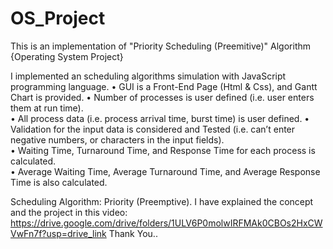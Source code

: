 # OS_Project
This is an implementation of "Priority Scheduling (Preemitive)" Algorithm {Operating System Project}

I implemented an scheduling algorithms simulation with JavaScript programming language. 
• GUI is a Front-End Page (Html & Css), and Gantt Chart is provided. 
• Number of processes is user defined (i.e. user enters them at run 
time).  
• All process data (i.e. process arrival time, burst time) is user defined. 
• Validation for the input data is considered and Tested (i.e. can’t enter negative 
numbers, or characters in the input fields).  
• Waiting Time, Turnaround Time, and Response Time for each process is calculated.  
• Average Waiting Time, Average Turnaround Time, and Average Response Time is also calculated.  
 
Scheduling Algorithm: Priority (Preemptive).
I have explained the concept and the project in this video: https://drive.google.com/drive/folders/1ULV6P0molwIRFMAk0CBOs2HxCWVwFn7f?usp=drive_link
Thank You..  
